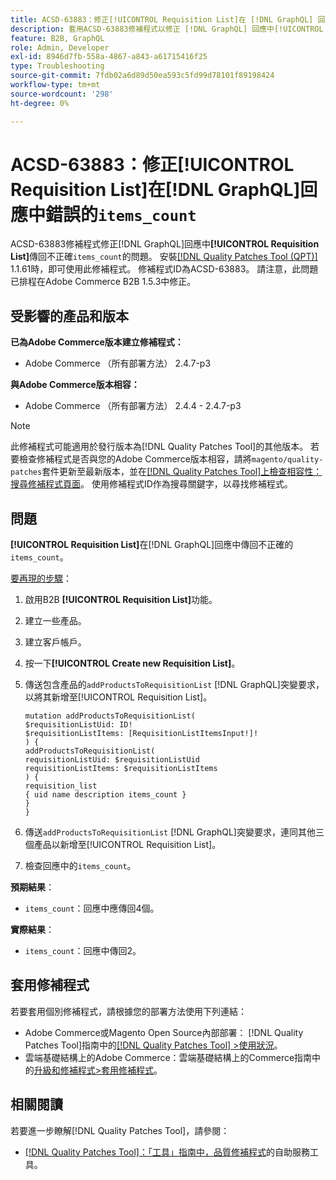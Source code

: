 ```yaml
---
title: ACSD-63883：修正[!UICONTROL Requisition List]在 [!DNL GraphQL] 回應中錯誤的「items_count」
description: 套用ACSD-63883修補程式以修正 [!DNL GraphQL] 回應中[!UICONTROL Requisition List]傳回不正確「items_count」的問題。
feature: B2B, GraphQL
role: Admin, Developer
exl-id: 8946d7fb-558a-4867-a843-a61715416f25
type: Troubleshooting
source-git-commit: 7fdb02a6d89d50ea593c5fd99d78101f89198424
workflow-type: tm+mt
source-wordcount: '298'
ht-degree: 0%

---
```


# ACSD-63883：修正[!UICONTROL Requisition List]在[!DNL GraphQL]回應中錯誤的`items_count`

ACSD-63883修補程式修正[!DNL GraphQL]回應中&#x200B;**[!UICONTROL Requisition List]**&#x200B;傳回不正確`items_count`的問題。 安裝[[!DNL Quality Patches Tool (QPT)]](/help/tools/quality-patches-tool/quality-patches-tool-to-self-serve-quality-patches.md) 1.1.61時，即可使用此修補程式。 修補程式ID為ACSD-63883。 請注意，此問題已排程在Adobe Commerce B2B 1.5.3中修正。

## 受影響的產品和版本

**已為Adobe Commerce版本建立修補程式：**

* Adobe Commerce （所有部署方法） 2.4.7-p3

**與Adobe Commerce版本相容：**

* Adobe Commerce （所有部署方法） 2.4.4 - 2.4.7-p3

>[!NOTE]
>
>此修補程式可能適用於發行版本為[!DNL Quality Patches Tool]的其他版本。 若要檢查修補程式是否與您的Adobe Commerce版本相容，請將`magento/quality-patches`套件更新至最新版本，並在[[!DNL Quality Patches Tool]上檢查相容性：搜尋修補程式頁面](https://experienceleague.adobe.com/tools/commerce-quality-patches/index.html?lang=zh-Hant)。 使用修補程式ID作為搜尋關鍵字，以尋找修補程式。

## 問題

**[!UICONTROL Requisition List]**&#x200B;在[!DNL GraphQL]回應中傳回不正確的`items_count`。


<u>要再現的步驟</u>：

1. 啟用B2B **[!UICONTROL Requisition List]**&#x200B;功能。
1. 建立一些產品。
1. 建立客戶帳戶。
1. 按一下&#x200B;**[!UICONTROL Create new Requisition List]**。
1. 傳送包含產品的`addProductsToRequisitionList` [!DNL GraphQL]突變要求，以將其新增至[!UICONTROL Requisition List]。

   ```
   mutation addProductsToRequisitionList(
   $requisitionListUid: ID!
   $requisitionListItems: [RequisitionListItemsInput!]!
   ) {
   addProductsToRequisitionList(
   requisitionListUid: $requisitionListUid
   requisitionListItems: $requisitionListItems
   ) {
   requisition_list
   { uid name description items_count }
   }
   }
   ```

1. 傳送`addProductsToRequisitionList` [!DNL GraphQL]突變要求，連同其他三個產品以新增至[!UICONTROL Requisition List]。
1. 檢查回應中的`items_count`。

**預期結果**：

* `items_count`：回應中應傳回4個。

**實際結果**：

* `items_count`：回應中傳回2。

## 套用修補程式

若要套用個別修補程式，請根據您的部署方法使用下列連結：

* Adobe Commerce或Magento Open Source內部部署： [!DNL Quality Patches Tool]指南中的[[!DNL Quality Patches Tool] >使用狀況](/help/tools/quality-patches-tool/usage.md)。
* 雲端基礎結構上的Adobe Commerce：雲端基礎結構上的Commerce指南中的[升級和修補程式>套用修補程式](https://experienceleague.adobe.com/docs/commerce-cloud-service/user-guide/develop/upgrade/apply-patches.html?lang=zh-Hant)。


## 相關閱讀

若要進一步瞭解[!DNL Quality Patches Tool]，請參閱：

* [[!DNL Quality Patches Tool]：「工具」指南中，品質修補程式](/help/tools/quality-patches-tool/quality-patches-tool-to-self-serve-quality-patches.md)的自助服務工具。
